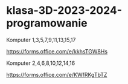 # klasa-3D-2023-2024-programowanie

Komputer 1,3,5,7,9,11,13,15,17

https://forms.office.com/e/kkhsTGW8Hs

Komputer 2,4,6,8,10,12,14,16

https://forms.office.com/e/KWfRKgTbTZ
